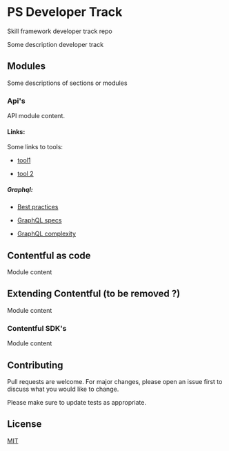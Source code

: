 # PS Developer Track
Skill framework developer track repo

Some description developer track

## Modules

Some descriptions of sections or modules

### Api's

API module content.

#### Links:

Some links to tools:

* [tool1](https://www.apollographql.com/docs/react/data/operation-best-practices/)

* [tool 2](https://36-concepts-graphql.netlify.app/specs)

##### Graphql:
* [Best practices](https://www.apollographql.com/docs/react/data/operation-best-practices/)

* [GraphQL specs](https://36-concepts-graphql.netlify.app/specs)

* [GraphQL complexity](https://Internal.wiki.link)

## Contentful as code

Module content

## Extending Contentful (to be removed ?)

Module content

### Contentful SDK's

Module content

## Contributing
Pull requests are welcome. For major changes, please open an issue first to discuss what you would like to change.

Please make sure to update tests as appropriate.

## License
[MIT](https://choosealicense.com/licenses/mit/)
